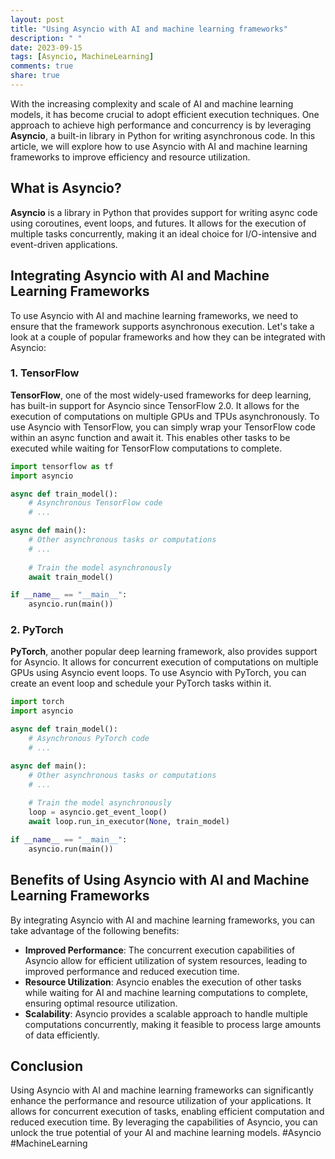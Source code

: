 ```yaml
---
layout: post
title: "Using Asyncio with AI and machine learning frameworks"
description: " "
date: 2023-09-15
tags: [Asyncio, MachineLearning]
comments: true
share: true
---
```


With the increasing complexity and scale of AI and machine learning models, it has become crucial to adopt efficient execution techniques. One approach to achieve high performance and concurrency is by leveraging **Asyncio**, a built-in library in Python for writing asynchronous code. In this article, we will explore how to use Asyncio with AI and machine learning frameworks to improve efficiency and resource utilization.

## What is Asyncio?
**Asyncio** is a library in Python that provides support for writing async code using coroutines, event loops, and futures. It allows for the execution of multiple tasks concurrently, making it an ideal choice for I/O-intensive and event-driven applications.

## Integrating Asyncio with AI and Machine Learning Frameworks
To use Asyncio with AI and machine learning frameworks, we need to ensure that the framework supports asynchronous execution. Let's take a look at a couple of popular frameworks and how they can be integrated with Asyncio:

### 1. TensorFlow
**TensorFlow**, one of the most widely-used frameworks for deep learning, has built-in support for Asyncio since TensorFlow 2.0. It allows for the execution of computations on multiple GPUs and TPUs asynchronously. To use Asyncio with TensorFlow, you can simply wrap your TensorFlow code within an async function and await it. This enables other tasks to be executed while waiting for TensorFlow computations to complete.

```python
import tensorflow as tf
import asyncio

async def train_model():
    # Asynchronous TensorFlow code
    # ...

async def main():
    # Other asynchronous tasks or computations
    # ...
    
    # Train the model asynchronously
    await train_model()

if __name__ == "__main__":
    asyncio.run(main())
```

### 2. PyTorch
**PyTorch**, another popular deep learning framework, also provides support for Asyncio. It allows for concurrent execution of computations on multiple GPUs using Asyncio event loops. To use Asyncio with PyTorch, you can create an event loop and schedule your PyTorch tasks within it.

```python
import torch
import asyncio

async def train_model():
    # Asynchronous PyTorch code
    # ...

async def main():
    # Other asynchronous tasks or computations
    # ...
    
    # Train the model asynchronously
    loop = asyncio.get_event_loop()
    await loop.run_in_executor(None, train_model)

if __name__ == "__main__":
    asyncio.run(main())
```

## Benefits of Using Asyncio with AI and Machine Learning Frameworks
By integrating Asyncio with AI and machine learning frameworks, you can take advantage of the following benefits:

- **Improved Performance**: The concurrent execution capabilities of Asyncio allow for efficient utilization of system resources, leading to improved performance and reduced execution time.
- **Resource Utilization**: Asyncio enables the execution of other tasks while waiting for AI and machine learning computations to complete, ensuring optimal resource utilization.
- **Scalability**: Asyncio provides a scalable approach to handle multiple computations concurrently, making it feasible to process large amounts of data efficiently.

## Conclusion
Using Asyncio with AI and machine learning frameworks can significantly enhance the performance and resource utilization of your applications. It allows for concurrent execution of tasks, enabling efficient computation and reduced execution time. By leveraging the capabilities of Asyncio, you can unlock the true potential of your AI and machine learning models. #Asyncio #MachineLearning